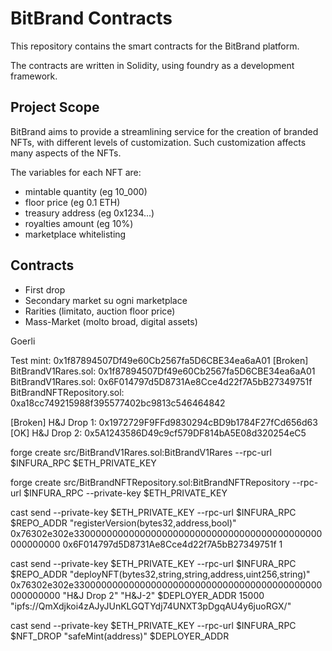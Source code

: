 # BitBrand Contracts
This repository contains the smart contracts for the BitBrand platform.

The contracts are written in Solidity, using foundry as a development framework.

## Project Scope

BitBrand aims to provide a streamlining service for the creation of branded NFTs, with different levels of customization.
Such customization affects many aspects of the NFTs.

The variables for each NFT are:
- mintable quantity (eg 10_000)
- floor price (eg 0.1 ETH)
- treasury address (eg 0x1234...)
- royalties amount (eg 10%)
- marketplace whitelisting

## Contracts

- First drop
- Secondary market su ogni marketplace
- Rarities (limitato, auction floor price)
- Mass-Market (molto broad, digital assets)

Goerli

Test mint: 0x1f87894507Df49e60Cb2567fa5D6CBE34ea6aA01
[Broken] BitBrandV1Rares.sol: 0x1f87894507Df49e60Cb2567fa5D6CBE34ea6aA01
BitBrandV1Rares.sol: 0x6F014797d5D8731Ae8Cce4d22f7A5bB27349751f
BitBrandNFTRepository.sol: 0xa18cc749215988f395577402bc9813c546464842

[Broken] H&J Drop 1: 0x1972729F9FFd9830294cBD9b1784F27fCd656d63
[OK] H&J Drop 2: 0x5A1243586D49c9cf579DF814bA5E08d320254eC5


forge create src/BitBrandV1Rares.sol:BitBrandV1Rares --rpc-url $INFURA_RPC $ETH_PRIVATE_KEY

forge create src/BitBrandNFTRepository.sol:BitBrandNFTRepository --rpc-url $INFURA_RPC --private-key $ETH_PRIVATE_KEY

cast send --private-key $ETH_PRIVATE_KEY --rpc-url $INFURA_RPC $REPO_ADDR "registerVersion(bytes32,address,bool)" 0x76302e302e330000000000000000000000000000000000000000000000000000 0x6F014797d5D8731Ae8Cce4d22f7A5bB27349751f 1

cast send --private-key $ETH_PRIVATE_KEY --rpc-url $INFURA_RPC $REPO_ADDR "deployNFT(bytes32,string,string,address,uint256,string)" 0x76302e302e330000000000000000000000000000000000000000000000000000 "H&J Drop 2" "H&J-2" $DEPLOYER_ADDR 15000 "ipfs://QmXdjkoi4zAJyJUnKLGQTYdj74UNXT3pDgqAU4y6juoRGX/"

cast send --private-key $ETH_PRIVATE_KEY --rpc-url $INFURA_RPC $NFT_DROP "safeMint(address)" $DEPLOYER_ADDR
